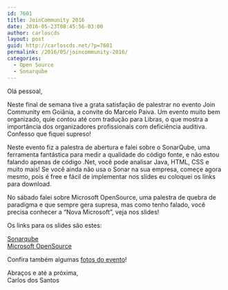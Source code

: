 ```yaml
---
id: 7601
title: JoinCommunity 2016
date: 2016-05-23T08:45:56-03:00
author: carloscds
layout: post
guid: http://carloscds.net/?p=7601
permalink: /2016/05/joincommunity-2016/
categories:
  - Open Source
  - Sonarqube
---
```

Olá pessoal,

Neste final de semana tive a grata satisfação de palestrar no evento Join Community em Goiânia, a convite do Marcelo Paiva. Um evento muito bem organizado, quie contou até com tradução para Libras, o que mostra a importância dos organizadores profissionais com deficiência auditiva. Confesso que fiquei supreso!

Neste evento fiz a palestra de abertura e falei sobre o SonarQube, uma ferramenta fantástica para medir a qualidade do código fonte, e não estou falando apenas de código .Net, você pode analisar Java, HTML, CSS e muito mais! Se você ainda não usa o Sonar na sua empresa, começe agora mesmo, pois é free e fácil de implementar nos slides eu coloquei os links para download.

No sábado falei sobre Microsoft OpenSource, uma palestra de quebra de paradigma e que sempre gera supresa, mas como tenho falado, você precisa conhecer a “Nova Microsoft”, veja nos slides!

Os links para os slides são estes:

[Sonarqube](http://www.slideshare.net/carloscds/sonarqube-61776307)  
[Microsoft OpenSource](http://www.slideshare.net/carloscds/microsoft-opensource)

Confira também algumas [fotos do evento](https://www.facebook.com/media/set/?set=a.10209661583795695.1073741849.1212382196&type=1&l=b1b0fe2ee2)!

Abraços e até a próxima,  
Carlos dos Santos